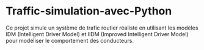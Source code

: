 # Traffic-simulation-avec-Python
Ce projet simule un système de trafic routier réaliste en utilisant les modèles IDM (Intelligent Driver Model) et IIDM (Improved Intelligent Driver Model) pour modéliser le comportement des conducteurs.
